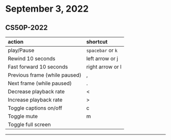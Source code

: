 # September 3, 2022

## CS50P-2022

| action                        | shortcut          |
|:------------------------------|:------------------|
| play/Pause                    | `spacebar` or `k` |
| Rewind 10 seconds             | left arrow or j   |
| Fast forward 10 seconds       | right arrow or l  |
| Previous frame (while paused) | ,                 |
| Next frame (while paused)     | .                 |
| Decrease playback rate        | <                 |
| Increase playback rate        | >                 |
| Toggle captions on/off        | c                 |
| Toggle mute                   | m
| Toggle full screen            |                   |
---